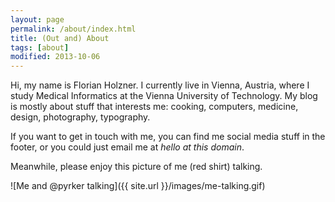 ```yaml
---
layout: page
permalink: /about/index.html
title: (Out and) About
tags: [about]
modified: 2013-10-06
---
```


Hi, my name is Florian Holzner. I currently live in Vienna, Austria, where I study Medical Informatics at the Vienna University of Technology. My blog is mostly about stuff that interests me: cooking, computers, medicine, design, photography, typography.

If you want to get in touch with me, you can find me social media stuff in the footer, or you could just email me at *hello at this domain*.

Meanwhile, please enjoy this picture of me (red shirt) talking.

![Me and @pyrker talking]({{ site.url }}/images/me-talking.gif)